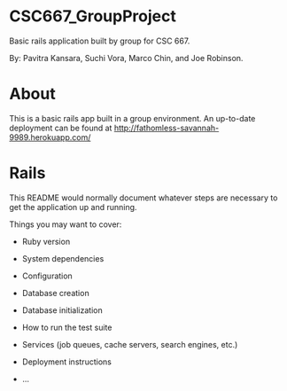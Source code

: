 CSC667_GroupProject
==========
Basic rails application built by group for CSC 667.

By: Pavitra Kansara, Suchi Vora, Marco Chin, and Joe Robinson.

About
==========
This is a basic rails app built in a group environment. An up-to-date deployment can be found at http://fathomless-savannah-9989.herokuapp.com/

Rails
==========
This README would normally document whatever steps are necessary to get the
application up and running.

Things you may want to cover:

* Ruby version

* System dependencies

* Configuration

* Database creation

* Database initialization

* How to run the test suite

* Services (job queues, cache servers, search engines, etc.)

* Deployment instructions

* ...

